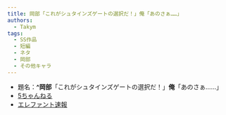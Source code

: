 ```yaml
---
title: 岡部「これがシュタインズゲートの選択だ！」俺「あのさぁ……」
authors:
  - Takym
tags:
  - SS作品
  - 短編
  - ネタ
  - 岡部
  - その他キャラ
---
```

- 題名：**^岡部**「これがシュタインズゲートの選択だ！」**俺**「あのさぁ……」
- [5ちゃんねる](http://hebi.5ch.net/test/read.cgi/news4vip/1527862206)
- [エレファント速報](http://elephant.2chblog.jp/archives/52227929.html)

